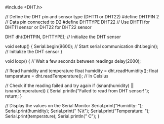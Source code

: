 #include <DHT.h>

// Define the DHT pin and sensor type (DHT11 or DHT22)
#define DHTPIN 2        // Data pin connected to D2
#define DHTTYPE DHT22   // Use DHT11 for DHT11 sensor or DHT22 for DHT22 sensor

DHT dht(DHTPIN, DHTTYPE);  // Initialize the DHT sensor

void setup() {
  Serial.begin(9600);  // Start serial communication
  dht.begin();         // Initialize the DHT sensor
}

void loop() {
  // Wait a few seconds between readings
  delay(2000);

  // Read humidity and temperature
  float humidity = dht.readHumidity();
  float temperature = dht.readTemperature(); // In Celsius
  
  // Check if the reading failed and try again
  if (isnan(humidity) || isnan(temperature)) {
    Serial.println("Failed to read from DHT sensor!");
    return;
  }
  
  // Display the values on the Serial Monitor
  Serial.print("Humidity: ");
  Serial.print(humidity);
  Serial.print(" %\t");
  Serial.print("Temperature: ");
  Serial.print(temperature);
  Serial.println(" C");
}